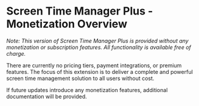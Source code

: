 # Screen Time Manager Plus - Monetization Overview

*Note: This version of Screen Time Manager Plus is provided without any monetization or subscription features. All functionality is available free of charge.*

There are currently no pricing tiers, payment integrations, or premium features. The focus of this extension is to deliver a complete and powerful screen time management solution to all users without cost.

If future updates introduce any monetization features, additional documentation will be provided.
